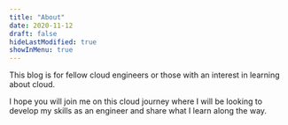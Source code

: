 ```yaml
---
title: "About"
date: 2020-11-12
draft: false
hideLastModified: true
showInMenu: true
---
```


This blog is for fellow cloud engineers or those with an interest in learning about cloud.

I hope you will join me on this cloud journey where I will be looking to develop my skills as an engineer and share what I learn along the way.
